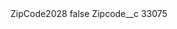 <?xml version="1.0" encoding="UTF-8"?>
<CustomMetadata xmlns="http://soap.sforce.com/2006/04/metadata" xmlns:xsi="http://www.w3.org/2001/XMLSchema-instance" xmlns:xsd="http://www.w3.org/2001/XMLSchema">
    <label>ZipCode2028</label>
    <protected>false</protected>
    <values>
        <field>Zipcode__c</field>
        <value xsi:type="xsd:string">33075</value>
    </values>
</CustomMetadata>
